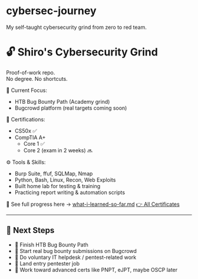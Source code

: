 # cybersec-journey
My self-taught cybersecurity grind from zero to red team.

# 🔓 Shiro's Cybersecurity Grind

Proof-of-work repo.  
No degree. No shortcuts.

🎯 Current Focus:  
- HTB Bug Bounty Path (Academy grind)  
- Bugcrowd platform (real targets coming soon)

📜 Certifications:  
- CS50x ✅  
- CompTIA A+  
   - Core 1 ✅  
   - Core 2 (exam in 2 weeks) 🔜

⚙️ Tools & Skills:
- Burp Suite, ffuf, SQLMap, Nmap  
- Python, Bash, Linux, Recon, Web Exploits  
- Built home lab for testing & training  
- Practicing report writing & automation scripts

🧠 See full progress here → [what-i-learned-so-far.md](./what-i-learned-so-far.md)
[👉 All Certificates](/certificates)

---

## 📌 Next Steps
- 🧪 Finish HTB Bug Bounty Path  
- 🎯 Start real bug bounty submissions on Bugcrowd  
- 🧰 Do voluntary IT helpdesk / pentest-related work  
- 💼 Land entry pentester job  
- 🧠 Work toward advanced certs like PNPT, eJPT, maybe OSCP later  
